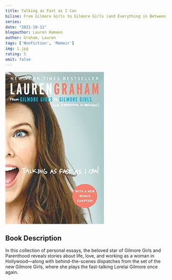 ```yaml
---
title: Talking as Fast as I Can
biline: From Gilmore Girls to Gilmore Girls (and Everything in Between)
series: 
date: "2021-10-11"
blogauthor: Lauren Hamann
author: Graham, Lauren
tags: ['Nonfiction', 'Memoir']
img: 1.jpg
rating: 5
omit: false
---
```


![Book Cover](1.jpg)

## Book Description

In this collection of personal essays, the beloved star of Gilmore Girls and Parenthood reveals stories about life, love, and working as a woman in Hollywood—along with behind-the-scenes dispatches from the set of the new Gilmore Girls, where she plays the fast-talking Lorelai Gilmore once again.